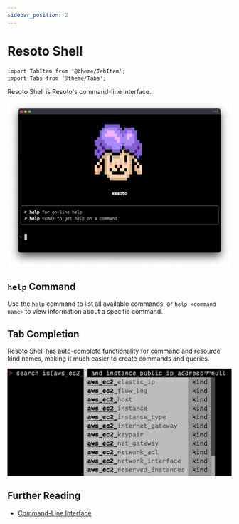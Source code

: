 ```yaml
---
sidebar_position: 2
---
```


# Resoto Shell

```mdx-code-block
import TabItem from '@theme/TabItem';
import Tabs from '@theme/Tabs';
```

Resoto Shell is Resoto's command-line interface.

![Resoto Shell](./img/shell.png)

## `help` Command

Use the `help` command to list all available commands, or `help <command name>` to view information about a specific command.

## Tab Completion

Resoto Shell has auto-complete functionality for command and resource kind names, making it much easier to create commands and queries.

![Shell Tab Completion](./img/shell-tab-completion.png)

## Further Reading

- [Command-Line Interface](../../../reference/cli/index.md)
